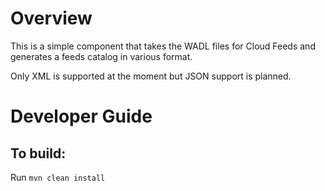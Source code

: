 # Overview
This is a simple component that takes the WADL files for Cloud Feeds and
generates a feeds catalog in various format.

Only XML is supported at the moment but JSON support is planned.

# Developer Guide
## To build:
Run ```mvn clean install```
